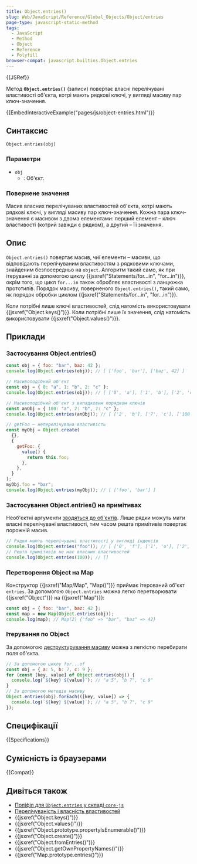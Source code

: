 ```yaml
---
title: Object.entries()
slug: Web/JavaScript/Reference/Global_Objects/Object/entries
page-type: javascript-static-method
tags:
  - JavaScript
  - Method
  - Object
  - Reference
  - Polyfill
browser-compat: javascript.builtins.Object.entries
---
```


{{JSRef}}

Метод **`Object.entries()`** (записи) повертає власні перелічувані властивості об'єкта, котрі мають рядкові ключі, у вигляді масиву пар ключ-значення.

{{EmbedInteractiveExample("pages/js/object-entries.html")}}

## Синтаксис

```js-nolint
Object.entries(obj)
```

### Параметри

- `obj`
  - : Об'єкт.

### Повернене значення

Масив власних перелічуваних властивостей об'єкта, котрі мають рядкові ключі, у вигляді масиву пар ключ-значення. Кожна пара ключ-значення є масивом з двома елементами: перший елемент – ключ властивості (котрий завжди є рядком), а другий – її значення.

## Опис

`Object.entries()` повертає масив, чиї елементи – масиви, що відповідають перелічуваним властивостям з рядковими ключами, знайденим безпосередньо на `object`. Алгоритм такий само, як при ітеруванні за допомогою циклу {{jsxref("Statements/for...in", "for...in")}}, окрім того, що цикл `for...in` також обробляє властивості з ланцюжка прототипів. Порядок масиву, поверненого `Object.entries()`, такий само, як порядок обробки циклом {{jsxref("Statements/for...in", "for...in")}}.

Коли потрібні лише ключі властивостей, слід натомість використовувати {{jsxref("Object.keys()")}}. Коли потрібні лише їх значення, слід натомість використовувати {{jsxref("Object.values()")}}.

## Приклади

### Застосування Object.entries()

```js
const obj = { foo: "bar", baz: 42 };
console.log(Object.entries(obj)); // [ ['foo', 'bar'], ['baz', 42] ]

// Масивоподібний об'єкт
const obj = { 0: "a", 1: "b", 2: "c" };
console.log(Object.entries(obj)); // [ ['0', 'a'], ['1', 'b'], ['2', 'c'] ]

// Масивоподібний об'єкт з випадковим порядком ключів
const anObj = { 100: "a", 2: "b", 7: "c" };
console.log(Object.entries(anObj)); // [ ['2', 'b'], ['7', 'c'], ['100', 'a'] ]

// getFoo – неперелічувана властивість
const myObj = Object.create(
  {},
  {
    getFoo: {
      value() {
        return this.foo;
      },
    },
  }
);
myObj.foo = "bar";
console.log(Object.entries(myObj)); // [ ['foo', 'bar'] ]
```

### Застосування Object.entries() на примітивах

Необ'єктні аргументи [зводяться до об'єктів](/uk/docs/Web/JavaScript/Reference/Global_Objects/Object#zvedennia-do-obiekta). Лише рядки можуть мати власні перелічувані властивості, тим часом решта примітивів повертає порожній масив.

```js
// Рядки мають перелічувані властивості у вигляді індексів
console.log(Object.entries("foo")); // [ ['0', 'f'], ['1', 'o'], ['2', 'o'] ]
// Решта примітивів не має власних властивостей
console.log(Object.entries(100)); // []
```

### Перетворення Object на Map

Конструктор {{jsxref("Map/Map", "Map()")}} приймає ітерований об'єкт `entries`. За допомогою `Object.entries` можна легко перетворювати {{jsxref("Object")}} на {{jsxref("Map")}}:

```js
const obj = { foo: "bar", baz: 42 };
const map = new Map(Object.entries(obj));
console.log(map); // Map(2) {"foo" => "bar", "baz" => 42}
```

### Ітерування по Object

За допомогою [деструктурування масиву](/uk/docs/Web/JavaScript/Reference/Operators/Destructuring_assignment#destrukturuvannia-masyvu) можна з легкістю перебирати поля об'єкта.

```js
// За допомогою циклу for...of
const obj = { a: 5, b: 7, c: 9 };
for (const [key, value] of Object.entries(obj)) {
  console.log(`${key} ${value}`); // "a 5", "b 7", "c 9"
}
// За допомогою методів масиву
Object.entries(obj).forEach(([key, value]) => {
  console.log(`${key} ${value}`); // "a 5", "b 7", "c 9"
});
```

## Специфікації

{{Specifications}}

## Сумісність із браузерами

{{Compat}}

## Дивіться також

- [Поліфіл для `Object.entries` у складі `core-js`](https://github.com/zloirock/core-js#ecmascript-object)
- [Перелічуваність і власність властивостей](/uk/docs/Web/JavaScript/Enumerability_and_ownership_of_properties)
- {{jsxref("Object.keys()")}}
- {{jsxref("Object.values()")}}
- {{jsxref("Object.prototype.propertyIsEnumerable()")}}
- {{jsxref("Object.create()")}}
- {{jsxref("Object.fromEntries()")}}
- {{jsxref("Object.getOwnPropertyNames()")}}
- {{jsxref("Map.prototype.entries()")}}
